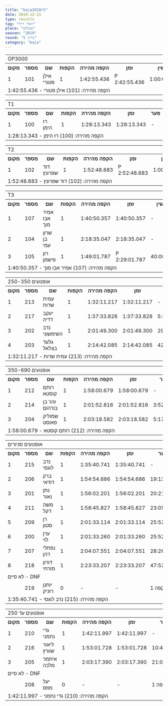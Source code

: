 ```yaml
---
title: "baja2018r5"
date: 2019-12-21
type: results
tag: "ראלי רייד"
place: "אשלים"
season: "2019"
round: "מרוץ 5"
category: "baja"
---
```

<table class="line_color">
    <tr>
        <td colspan="99" class="title_font">OP3000</td>
    </tr>
    <tr class="rnkh_bkcolor">
        <th class="rnkh_font">מקום</th>
        <th class="rnkh_font">מספר</th>
        <th class="rnkh_font">שם</th>
        <th class="rnkh_font">הקפות</th>
        <th class="rnkh_font">הקפה מהירה</th>
        <th class="rnkh_font">זמן</th>
        <th class="rnkh_font">עונשין</th>
        <th class="rnkh_font">פער</th>
    </tr>
    <tr class="rnk_bkcolor OddRow">
        <td class="rnk_font">1</td>
        <td class="rnk_font">101</td>
        <td class="rnk_font">אילן פטורי</td>
        <td class="rnk_font">1</td>
        <td class="rnk_font">1:42:55.436</td>
        <td class="rnk_font penalty">P 2:42:55.436</td>
        <td class="rnk_font">1:00:00.000</td>
        <td class="rnk_font">-</td>
    </tr>
    <tr>
        <td colspan="99" class="comment_font">הקפה מהירה: (101) אילן פטורי - 1:42:55.436</td>
    </tr>
</table>
<table class="line_color">
    <tr>
        <td colspan="99" class="title_font">T1</td>
    </tr>
    <tr class="rnkh_bkcolor">
        <th class="rnkh_font">מקום</th>
        <th class="rnkh_font">מספר</th>
        <th class="rnkh_font">שם</th>
        <th class="rnkh_font">הקפות</th>
        <th class="rnkh_font">הקפה מהירה</th>
        <th class="rnkh_font">זמן</th>
        <th class="rnkh_font">פער</th>
    </tr>
    <tr class="rnk_bkcolor EvenRow">
        <td class="rnk_font">1</td>
        <td class="rnk_font">100</td>
        <td class="rnk_font">רז הימן</td>
        <td class="rnk_font">1</td>
        <td class="rnk_font">1:28:13.343</td>
        <td class="rnk_font">1:28:13.343</td>
        <td class="rnk_font">-</td>
    </tr>
    <tr>
        <td colspan="99" class="comment_font">הקפה מהירה: (100) רז הימן - 1:28:13.343</td>
    </tr>
</table>
<table class="line_color">
    <tr>
        <td colspan="99" class="title_font">T2</td>
    </tr>
    <tr class="rnkh_bkcolor">
        <th class="rnkh_font">מקום</th>
        <th class="rnkh_font">מספר</th>
        <th class="rnkh_font">שם</th>
        <th class="rnkh_font">הקפות</th>
        <th class="rnkh_font">הקפה מהירה</th>
        <th class="rnkh_font">זמן</th>
        <th class="rnkh_font">עונשין</th>
        <th class="rnkh_font">פער</th>
    </tr>
    <tr class="rnk_bkcolor OddRow">
        <td class="rnk_font">1</td>
        <td class="rnk_font">102</td>
        <td class="rnk_font">דוד שפרונץ</td>
        <td class="rnk_font">1</td>
        <td class="rnk_font">1:52:48.683</td>
        <td class="rnk_font penalty">P 2:52:48.683</td>
        <td class="rnk_font">1:00:00.000</td>
        <td class="rnk_font">-</td>
    </tr>
    <tr>
        <td colspan="99" class="comment_font">הקפה מהירה: (102) דוד שפרונץ - 1:52:48.683</td>
    </tr>
</table>
<table class="line_color">
    <tr>
        <td colspan="99" class="title_font">T3</td>
    </tr>
    <tr class="rnkh_bkcolor">
        <th class="rnkh_font">מקום</th>
        <th class="rnkh_font">מספר</th>
        <th class="rnkh_font">שם</th>
        <th class="rnkh_font">הקפות</th>
        <th class="rnkh_font">הקפה מהירה</th>
        <th class="rnkh_font">זמן</th>
        <th class="rnkh_font">עונשין</th>
        <th class="rnkh_font">פער</th>
    </tr>
    <tr class="rnk_bkcolor EvenRow">
        <td class="rnk_font">1</td>
        <td class="rnk_font">107</td>
        <td class="rnk_font">אמיר אבו מוך</td>
        <td class="rnk_font">1</td>
        <td class="rnk_font">1:40:50.357</td>
        <td class="rnk_font">1:40:50.357</td>
        <td class="rnk_font">-</td>
        <td class="rnk_font">-</td>
    </tr>
    <tr class="rnk_bkcolor OddRow">
        <td class="rnk_font">2</td>
        <td class="rnk_font">104</td>
        <td class="rnk_font">שרון בן עמי</td>
        <td class="rnk_font">1</td>
        <td class="rnk_font">2:18:35.047</td>
        <td class="rnk_font">2:18:35.047</td>
        <td class="rnk_font">-</td>
        <td class="rnk_font">37:44.690</td>
    </tr>
    <tr class="rnk_bkcolor EvenRow">
        <td class="rnk_font">3</td>
        <td class="rnk_font">105</td>
        <td class="rnk_font">רון פישמן</td>
        <td class="rnk_font">1</td>
        <td class="rnk_font">1:49:01.787</td>
        <td class="rnk_font penalty">P 2:29:01.787</td>
        <td class="rnk_font">40:00.000</td>
        <td class="rnk_font">48:11.430</td>
    </tr>
    <tr>
        <td colspan="99" class="comment_font">הקפה מהירה: (107) אמיר אבו מוך - 1:40:50.357</td>
    </tr>
</table>
<table class="line_color">
    <tr>
        <td colspan="99" class="title_font">אופנועים 250-350</td>
    </tr>
    <tr class="rnkh_bkcolor">
        <th class="rnkh_font">מקום</th>
        <th class="rnkh_font">מספר</th>
        <th class="rnkh_font">שם</th>
        <th class="rnkh_font">הקפות</th>
        <th class="rnkh_font">הקפה מהירה</th>
        <th class="rnkh_font">זמן</th>
        <th class="rnkh_font">פער</th>
    </tr>
    <tr class="rnk_bkcolor OddRow">
        <td class="rnk_font">1</td>
        <td class="rnk_font">213</td>
        <td class="rnk_font">עמית שדות</td>
        <td class="rnk_font">1</td>
        <td class="rnk_font">1:32:11.217</td>
        <td class="rnk_font">1:32:11.217</td>
        <td class="rnk_font">-</td>
    </tr>
    <tr class="rnk_bkcolor EvenRow">
        <td class="rnk_font">2</td>
        <td class="rnk_font">217</td>
        <td class="rnk_font">יעקב דדיה</td>
        <td class="rnk_font">1</td>
        <td class="rnk_font">1:37:33.828</td>
        <td class="rnk_font">1:37:33.828</td>
        <td class="rnk_font">5:22.611</td>
    </tr>
    <tr class="rnk_bkcolor OddRow">
        <td class="rnk_font">3</td>
        <td class="rnk_font">202</td>
        <td class="rnk_font">נדב השימשוני</td>
        <td class="rnk_font">1</td>
        <td class="rnk_font">2:01:49.300</td>
        <td class="rnk_font">2:01:49.300</td>
        <td class="rnk_font">29:38.083</td>
    </tr>
    <tr class="rnk_bkcolor EvenRow">
        <td class="rnk_font">4</td>
        <td class="rnk_font">203</td>
        <td class="rnk_font">גלעד בצלאל</td>
        <td class="rnk_font">1</td>
        <td class="rnk_font">2:14:42.085</td>
        <td class="rnk_font">2:14:42.085</td>
        <td class="rnk_font">42:30.868</td>
    </tr>
    <tr>
        <td colspan="99" class="comment_font">הקפה מהירה: (213) עמית שדות - 1:32:11.217</td>
    </tr>
</table>
<table class="line_color">
    <tr>
        <td colspan="99" class="title_font">אופנועים 350-690</td>
    </tr>
    <tr class="rnkh_bkcolor">
        <th class="rnkh_font">מקום</th>
        <th class="rnkh_font">מספר</th>
        <th class="rnkh_font">שם</th>
        <th class="rnkh_font">הקפות</th>
        <th class="rnkh_font">הקפה מהירה</th>
        <th class="rnkh_font">זמן</th>
        <th class="rnkh_font">פער</th>
    </tr>
    <tr class="rnk_bkcolor OddRow">
        <td class="rnk_font">1</td>
        <td class="rnk_font">212</td>
        <td class="rnk_font">רותם קוסטא</td>
        <td class="rnk_font">1</td>
        <td class="rnk_font">1:58:00.679</td>
        <td class="rnk_font">1:58:00.679</td>
        <td class="rnk_font">-</td>
    </tr>
    <tr class="rnk_bkcolor EvenRow">
        <td class="rnk_font">2</td>
        <td class="rnk_font">214</td>
        <td class="rnk_font">זהר בן בורהום</td>
        <td class="rnk_font">1</td>
        <td class="rnk_font">2:01:52.816</td>
        <td class="rnk_font">2:01:52.816</td>
        <td class="rnk_font">3:52.137</td>
    </tr>
    <tr class="rnk_bkcolor OddRow">
        <td class="rnk_font">3</td>
        <td class="rnk_font">204</td>
        <td class="rnk_font">שמוליק פאוסט</td>
        <td class="rnk_font">1</td>
        <td class="rnk_font">2:03:18.582</td>
        <td class="rnk_font">2:03:18.582</td>
        <td class="rnk_font">5:17.903</td>
    </tr>
    <tr>
        <td colspan="99" class="comment_font">הקפה מהירה: (212) רותם קוסטא - 1:58:00.679</td>
    </tr>
</table>
<table class="line_color">
    <tr>
        <td colspan="99" class="title_font">אופנועים סניורים</td>
    </tr>
    <tr class="rnkh_bkcolor">
        <th class="rnkh_font">מקום</th>
        <th class="rnkh_font">מספר</th>
        <th class="rnkh_font">שם</th>
        <th class="rnkh_font">הקפות</th>
        <th class="rnkh_font">הקפה מהירה</th>
        <th class="rnkh_font">זמן</th>
        <th class="rnkh_font">פער</th>
    </tr>
    <tr class="rnk_bkcolor EvenRow">
        <td class="rnk_font">1</td>
        <td class="rnk_font">215</td>
        <td class="rnk_font">נדב לוגסי</td>
        <td class="rnk_font">1</td>
        <td class="rnk_font">1:35:40.741</td>
        <td class="rnk_font">1:35:40.741</td>
        <td class="rnk_font">-</td>
    </tr>
    <tr class="rnk_bkcolor OddRow">
        <td class="rnk_font">2</td>
        <td class="rnk_font">206</td>
        <td class="rnk_font">ברק דודאי</td>
        <td class="rnk_font">1</td>
        <td class="rnk_font">1:54:54.686</td>
        <td class="rnk_font">1:54:54.686</td>
        <td class="rnk_font">19:13.945</td>
    </tr>
    <tr class="rnk_bkcolor EvenRow">
        <td class="rnk_font">3</td>
        <td class="rnk_font">201</td>
        <td class="rnk_font">נתן נאור</td>
        <td class="rnk_font">1</td>
        <td class="rnk_font">1:56:02.201</td>
        <td class="rnk_font">1:56:02.201</td>
        <td class="rnk_font">20:21.460</td>
    </tr>
    <tr class="rnk_bkcolor OddRow">
        <td class="rnk_font">4</td>
        <td class="rnk_font">211</td>
        <td class="rnk_font">משה דקל</td>
        <td class="rnk_font">1</td>
        <td class="rnk_font">1:58:45.827</td>
        <td class="rnk_font">1:58:45.827</td>
        <td class="rnk_font">23:05.086</td>
    </tr>
    <tr class="rnk_bkcolor EvenRow">
        <td class="rnk_font">5</td>
        <td class="rnk_font">209</td>
        <td class="rnk_font">רן סטון</td>
        <td class="rnk_font">1</td>
        <td class="rnk_font">2:01:33.114</td>
        <td class="rnk_font">2:01:33.114</td>
        <td class="rnk_font">25:52.373</td>
    </tr>
    <tr class="rnk_bkcolor OddRow">
        <td class="rnk_font">6</td>
        <td class="rnk_font">200</td>
        <td class="rnk_font">ערן לוי</td>
        <td class="rnk_font">1</td>
        <td class="rnk_font">2:01:33.260</td>
        <td class="rnk_font">2:01:33.260</td>
        <td class="rnk_font">25:52.519</td>
    </tr>
    <tr class="rnk_bkcolor EvenRow">
        <td class="rnk_font">7</td>
        <td class="rnk_font">207</td>
        <td class="rnk_font">נפתלי דהן</td>
        <td class="rnk_font">1</td>
        <td class="rnk_font">2:04:07.551</td>
        <td class="rnk_font">2:04:07.551</td>
        <td class="rnk_font">28:26.810</td>
    </tr>
    <tr class="rnk_bkcolor OddRow">
        <td class="rnk_font">8</td>
        <td class="rnk_font">218</td>
        <td class="rnk_font">דורון מזרחי</td>
        <td class="rnk_font">1</td>
        <td class="rnk_font">2:23:33.207</td>
        <td class="rnk_font">2:23:33.207</td>
        <td class="rnk_font">47:52.466</td>
    </tr>
    <tr>
        <td colspan="99" class="subtitle_font">לא סיים - DNF</td>
    </tr>
    <tr class="rnk_bkcolor EvenRow">
        <td class="rnk_font"></td>
        <td class="rnk_font">219</td>
        <td class="rnk_font">יוחנן רזניק</td>
        <td class="rnk_font">0</td>
        <td class="rnk_font">-</td>
        <td class="rnk_font">-</td>
        <td class="rnk_font">1 הקפה</td>
    </tr>
    <tr>
        <td colspan="99" class="comment_font">הקפה מהירה: (215) נדב לוגסי - 1:35:40.741</td>
    </tr>
</table>
<table class="line_color">
    <tr>
        <td colspan="99" class="title_font">אופנועים עד 250</td>
    </tr>
    <tr class="rnkh_bkcolor">
        <th class="rnkh_font">מקום</th>
        <th class="rnkh_font">מספר</th>
        <th class="rnkh_font">שם</th>
        <th class="rnkh_font">הקפות</th>
        <th class="rnkh_font">הקפה מהירה</th>
        <th class="rnkh_font">זמן</th>
        <th class="rnkh_font">פער</th>
    </tr>
    <tr class="rnk_bkcolor OddRow">
        <td class="rnk_font">1</td>
        <td class="rnk_font">210</td>
        <td class="rnk_font">גדי נחמני</td>
        <td class="rnk_font">1</td>
        <td class="rnk_font">1:42:11.997</td>
        <td class="rnk_font">1:42:11.997</td>
        <td class="rnk_font">-</td>
    </tr>
    <tr class="rnk_bkcolor EvenRow">
        <td class="rnk_font">2</td>
        <td class="rnk_font">216</td>
        <td class="rnk_font">ליאור שוורץ</td>
        <td class="rnk_font">1</td>
        <td class="rnk_font">1:53:01.728</td>
        <td class="rnk_font">1:53:01.728</td>
        <td class="rnk_font">10:49.731</td>
    </tr>
    <tr class="rnk_bkcolor OddRow">
        <td class="rnk_font">3</td>
        <td class="rnk_font">205</td>
        <td class="rnk_font">איתמר מלכה</td>
        <td class="rnk_font">1</td>
        <td class="rnk_font">2:03:17.390</td>
        <td class="rnk_font">2:03:17.390</td>
        <td class="rnk_font">21:05.393</td>
    </tr>
    <tr>
        <td colspan="99" class="subtitle_font">לא סיים - DNF</td>
    </tr>
    <tr class="rnk_bkcolor EvenRow">
        <td class="rnk_font"></td>
        <td class="rnk_font">208</td>
        <td class="rnk_font">יעל מוזס</td>
        <td class="rnk_font">0</td>
        <td class="rnk_font">-</td>
        <td class="rnk_font">-</td>
        <td class="rnk_font">1 הקפה</td>
    </tr>
    <tr>
        <td colspan="99" class="comment_font">הקפה מהירה: (210) גדי נחמני - 1:42:11.997</td>
    </tr>
</table>

